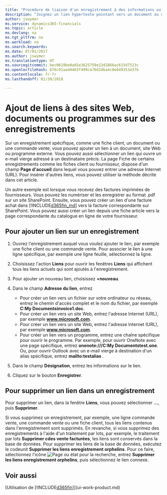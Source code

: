 ```yaml
---
title: "Procédure de liaison d'un enregistrement à des informations ou programmes externes | Microsoft Docs"
description: "Joignez un lien hypertexte pointant vers un document ou un site Web à un enregistrement spécifique, tel qu'une fiche client ou un document."
author: jswymer
ms.service: dynamics365-financials
ms.topic: article
ms.devlang: na
ms.tgt_pltfrm: na
ms.workload: na
ms.search.keywords: 
ms.date: 07/01/2017
ms.author: jswymer
ms.translationtype: HT
ms.sourcegitcommit: bec0619be0a65e3625759e13d2866ac615d7513c
ms.openlocfilehash: 876c91aad4463f499ca70d14ba4c0e649353e37b
ms.contentlocale: fr-fr
ms.lasthandoff: 01/30/2018

---
```

# <a name="adding-links-to-websites-documents-or-programs-on-records"></a>Ajout de liens à des sites Web, documents ou programmes sur des enregistrements
Sur un enregistrement spécifique, comme une fiche client, un document ou une commande vente, vous pouvez ajouter un lien à un document, site Web ou programme externe. Vous pouvez aussi sélectionner un lien qui ouvre un e-mail vierge adressé à un destinataire précis. La page Fiche de certains enregistrements comme les fiches client ou fournisseur, dispose d'un champ **Page d'accueil** dans lequel vous pouvez entrer une adresse Internet (URL). Pour insérer d'autres liens, vous pouvez utiliser la méthode décrite dans cet article.

Un autre exemple est lorsque vous recevez des factures imprimées de fournisseurs. Vous pouvez les numériser et les enregistrer au format .pdf sur un site SharePoint. Ensuite, vous pouvez créer un lien d'une facture achat dans [!INCLUDE[d365fin_md](includes/d365fin_md.md)] vers la facture correspondante sur SharePoint. Vous pouvez aussi créer un lien depuis une fiche article vers la page correspondante du catalogue en ligne de votre fournisseur.

## <a name="to-add-a-link-on-a-record"></a>Pour ajouter un lien sur un enregistrement   

1.  Ouvrez l'enregistrement auquel vous voulez ajouter le lien, par exemple une fiche client ou une commande vente. Pour associer le lien à une ligne spécifique, par exemple une ligne feuille, sélectionnez la ligne.  

2.  Choisissez l'action **Liens** pour ouvrir les fenêtres **Liens** qui affichent tous les liens actuels qui sont ajoutés à l'enregistrement.

3. Pour ajouter un nouveau lien, choisissez **+nouveau**.

4.  Dans le champ **Adresse du lien**, entrez

    -   Pour créer un lien vers un fichier sur votre ordinateur ou réseau, entrez le chemin d'accès complet et le nom du fichier, par exemple **C:My Documentsinvoice1.doc**.
    -   Pour créer un lien vers un site Web, entrez l'adresse Internet (URL), par exemple **www.microsoft.com**.
    -   Pour créer un lien vers un site Web, entrez l'adresse Internet (URL), par exemple **www.microsoft.com**.
    -   Pour créer un lien vers un programme, entrez une chaîne spécifique pour ouvrir le programme. Par exemple, pour ouvrir OneNote avec une page spécifique, entrez **onenote:///C:My Documentstest.one**. Ou, pour ouvrir Outlook avec un e-mail vierge à destination d'un alias spécifique, entrez **mailto:testalias** .  

5.  Dans le champ **Désignation**, entrez les informations sur le lien.  

6.  Cliquez sur le bouton **Enregistrer**.  

## <a name="to-delete-a-link-from-a-record"></a>Pour supprimer un lien dans un enregistrement  

Pour supprimer un lien, dans la fenêtre **Liens**, vous pouvez sélectionner **…**, puis **Supprimer**.

Si vous supprimez un enregistrement, par exemple, une ligne commande vente, une commande vente ou une fiche client, tous les liens contenus dans l'enregistrement sont supprimés. En revanche, si vous supprimez des enregistrements à l'aide d'un traitement par lots, par exemple, le traitement par lots **Supprimer cdes vente facturées**, les liens sont conservés dans la base de données. Pour supprimer les liens de la base de données, exécutez le codeunit **Supprimer les liens enregistrement orphelins**. Pour ce faire, sélectionnez l'icône ![Page ou état pour la recherche](media/ui-search/search_small.png "Page ou état pour la recherche"), entrez **Supprimer les liens enregistrement orphelins**, puis sélectionnez le lien connexe.   

<!-- ### To run delete orphaned record links  

1.  Choose the ![Search for Page or Report](media/ui-search/search_small.png "Search for Page or Report icon") icon, enter **Data Deletion**, and then choose the related link.  

2.  On the **Data Deletion** page, choose **Tasks**, and then choose **Delete Orphaned Record Links**.  -->

## <a name="see-also"></a>Voir aussi  
[Utilisation de [!INCLUDE[d365fin](includes/d365fin_md.md)]](ui-work-product.md)  


